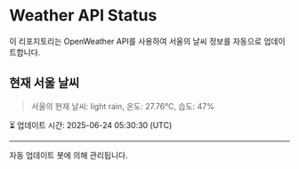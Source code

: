
# Weather API Status

이 리포지토리는 OpenWeather API를 사용하여 서울의 날씨 정보를 자동으로 업데이트합니다.

## 현재 서울 날씨
> 서울의 현재 날씨: light rain, 온도: 27.76°C, 습도: 47%

⏳ 업데이트 시간: 2025-06-24 05:30:30 (UTC)

---
자동 업데이트 봇에 의해 관리됩니다.
